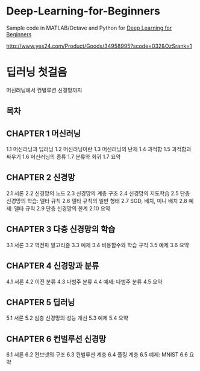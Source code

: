 # Deep-Learning-for-Beginners
Sample code in MATLAB/Octave and Python for <a href="https://www.amazon.com/Deep-Learning-Beginners-MATLAB-Examples/dp/1537525778/ref=sr_1_5?ie=UTF8&qid=1485647177&sr=8-5&keywords=deep+learning">Deep Learning for Beginners</a>


http://www.yes24.com/Product/Goods/34958995?scode=032&OzSrank=1

# 딥러닝 첫걸음 
머신러닝에서 컨벌루션 신경망까지


## 목차
## CHAPTER 1 머신러닝 
1.1 머신러닝과 딥러닝 
1.2 머신러닝이란 
1.3 머신러닝의 난제 
1.4 과적합 
1.5 과적합과 싸우기 
1.6 머신러닝의 종류 
1.7 분류와 회귀 
1.7 요약 

## CHAPTER 2 신경망 
2.1 서론 
2.2 신경망의 노드 
2.3 신경망의 계층 구조 
2.4 신경망의 지도학습 
2.5 단층 신경망의 학습: 델타 규칙 
2.6 델타 규칙의 일반 형태 
2.7 SGD, 배치, 미니 배치 
2.8 예제: 델타 규칙 
2.9 단층 신경망의 한계 
2.10 요약 

## CHAPTER 3 다층 신경망의 학습 
3.1 서론 
3.2 역전파 알고리즘 
3.3 예제 
3.4 비용함수와 학습 규칙 
3.5 예제 
3.6 요약 

## CHAPTER 4 신경망과 분류 
4.1 서론 
4.2 이진 분류 
4.3 다범주 분류 
4.4 예제: 다범주 분류 
4.5 요약 

## CHAPTER 5 딥러닝 
5.1 서론 
5.2 심층 신경망의 성능 개선 
5.3 예제 
5.4 요약 

## CHAPTER 6 컨벌루션 신경망 
6.1 서론 
6.2 컨브넷의 구조 
6.3 컨벌루션 계층 
6.4 풀링 계층 
6.5 예제: MNIST 
6.6 요약
